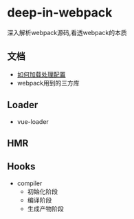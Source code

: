 # deep-in-webpack

深入解析webpack源码,看透webpack的本质

## 文档

- [如何加载处理配置](./docs/如何加载处理配置/加载配置.md)
- webpack用到的三方库

## Loader
- vue-loader
 
## HMR

## Hooks
- compiler
  -  初始化阶段
  -  编译阶段
  -  生成产物阶段

